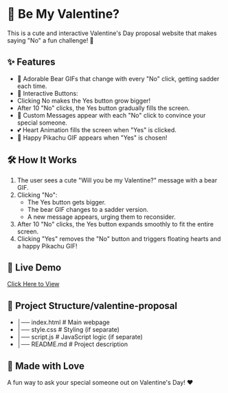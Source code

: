 # 💖 Be My Valentine? 
This is a cute and interactive Valentine's Day proposal website that makes saying "No" a fun challenge! 🥰

## ✨ Features
- 🐻 Adorable Bear GIFs that change with every "No" click, getting sadder each time.
- 🎨 Interactive Buttons:
- Clicking No makes the Yes button grow bigger!
- After 10 "No" clicks, the Yes button gradually fills the screen.
- 💬 Custom Messages appear with each "No" click to convince your special someone.
- 💕 Heart Animation fills the screen when "Yes" is clicked.
- 🎉 Happy Pikachu GIF appears when "Yes" is chosen!

## 🛠️ How It Works
1. The user sees a cute "Will you be my Valentine?" message with a bear GIF.
2. Clicking "No":
    - The Yes button gets bigger.
    - The bear GIF changes to a sadder version.
    - A new message appears, urging them to reconsider.
3. After 10 "No" clicks, the Yes button expands smoothly to fit the entire screen.
4. Clicking "Yes" removes the "No" button and triggers floating hearts and a happy Pikachu GIF!

## 🚀 Live Demo
[Click Here to View](https://susshiii.github.io/valentines-project/)

## 📂 Project Structure/valentine-proposal
- │── index.html        # Main webpage
- │── style.css         # Styling (if separate)
- │── script.js         # JavaScript logic (if separate)
- │── README.md         # Project description

## 💌 Made with Love
A fun way to ask your special someone out on Valentine's Day! ❤️

